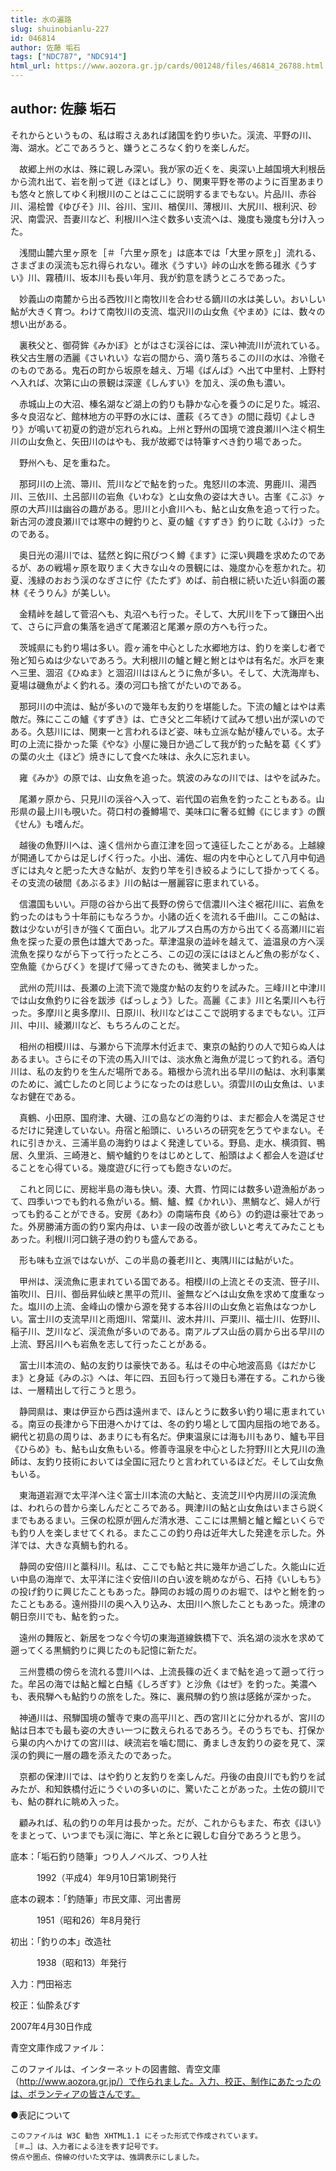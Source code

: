 ```yaml
---
title: 水の遍路
slug: shuinobianlu-227
id: 046814
author: 佐藤 垢石
tags: ["NDC787", "NDC914"]
html_url: https://www.aozora.gr.jp/cards/001248/files/46814_26788.html
---
```


## author: 佐藤 垢石

それからというもの、私は暇さえあれば諸国を釣り歩いた。渓流、平野の川、海、湖水。どこであろうと、嫌うところなく釣りを楽しんだ。

　故郷上州の水は、殊に親しみ深い。我が家の近くを、奥深い上越国境大利根岳から流れ出て、岩を削って迸《ほとばし》り、関東平野を帯のように百里あまりも悠々と旅してゆく利根川のことはここに説明するまでもない。片品川、赤谷川、湯桧曽《ゆびそ》川、谷川、宝川、楢俣川、薄根川、大尻川、根利沢、砂沢、南雲沢、吾妻川など、利根川へ注ぐ数多い支流へは、幾度も幾度も分け入った。

　浅間山麓六里ヶ原を［＃「六里ヶ原を」は底本では「大里ヶ原を」］流れる、さまざまの渓流も忘れ得られない。碓氷《うすい》峠の山水を飾る碓氷《うすい》川、霧積川、坂本川も長い年月、我が釣意を誘うところであった。

　妙義山の南麓から出る西牧川と南牧川を合わせる鏑川の水は美しい。おいしい鮎が大きく育つ。わけて南牧川の支流、塩沢川の山女魚《やまめ》には、数々の想い出がある。

　裏秩父と、御荷鉾《みかぼ》とがはさむ渓谷には、深い神流川が流れている。秩父古生層の洒麗《さいれい》な岩の間から、滴り落ちるこの川の水は、冷徹そのものである。鬼石の町から坂原を越え、万場《ばんば》へ出て中里村、上野村へ入れば、次第に山の景観は深邃《しんすい》を加え、渓の魚も濃い。

　赤城山上の大沼、榛名湖など湖上の釣りも静かな心を養うのに足りた。城沼、多々良沼など、館林地方の平野の水には、蘆萩《ろてき》の間に葭切《よしきり》が鳴いて初夏の釣遊が忘れられぬ。上州と野州の国境で渡良瀬川へ注ぐ桐生川の山女魚と、矢田川のはやも、我が故郷では特筆すべき釣り場であった。

　野州へも、足を重ねた。

　那珂川の上流、箒川、荒川などで鮎を釣った。鬼怒川の本流、男鹿川、湯西川、三依川、土呂部川の岩魚《いわな》と山女魚の姿は大きい。古峯《こぶ》ヶ原の大芦川は幽谷の趣がある。思川と小倉川へも、鮎と山女魚を追って行った。新古河の渡良瀬川では寒中の鯉釣りと、夏の鱸《すずき》釣りに耽《ふけ》ったのである。

　奥日光の湯川では、猛然と鈎に飛びつく鱒《ます》に深い興趣を求めたのであるが、あの戦場ヶ原を取りまく大きな山々の景観には、幾度か心を惹かれた。初夏、浅緑のおおう渓のなぎさに佇《たたず》めば、前白根に続いた近い斜面の叢林《そうりん》が美しい。

　金精峠を越して菅沼へも、丸沼へも行った。そして、大尻川を下って鎌田へ出て、さらに戸倉の集落を過ぎて尾瀬沼と尾瀬ヶ原の方へも行った。

　茨城県にも釣り場は多い。霞ヶ浦を中心とした水郷地方は、釣りを楽しむ者で殆ど知らぬは少ないであろう。大利根川の鱸と鯉と鮒とはやは有名だ。水戸を東へ三里、涸沼《ひぬま》と涸沼川はほんとうに魚が多い。そして、大洗海岸も、夏場は磯魚がよく釣れる。湊の河口も捨てがたいのである。

　那珂川の中流は、鮎が多いので幾年も友釣りを堪能した。下流の鱸とはやは素敵だ。殊にここの鱸《すずき》は、亡き父と二年続けて試みて想い出が深いのである。久慈川には、関東一と言われるほど姿、味も立派な鮎が棲んでいる。太子町の上流に掛かった簗《やな》小屋に幾日か過ごして我が釣った鮎を葛《くず》の葉の火土《ほど》焼きにして食べた味は、永久に忘れまい。

　雍《みか》の原では、山女魚を追った。筑波のみなの川では、はやを試みた。

　尾瀬ヶ原から、只見川の渓谷へ入って、岩代国の岩魚を釣ったこともある。山形県の最上川も覗いた。荷口村の養鱒場で、美味口に奢る虹鱒《にじます》の饌《せん》も嗜んだ。

　越後の魚野川へは、遠く信州から直江津を回って遠征したことがある。上越線が開通してからは足しげく行った。小出、浦佐、堀の内を中心として八月中旬過ぎには丸々と肥った大きな鮎が、友釣り竿を引き絞るようにして掛かってくる。その支流の破間《あぶるま》川の鮎は一層麗容に恵まれている。

　信濃国もいい。戸隠の谷から出て長野の傍らで信濃川へ注ぐ裾花川に、岩魚を釣ったのはもう十年前にもなろうか。小諸の近くを流れる千曲川。ここの鮎は、数は少ないが引きが強くて面白い。北アルプス白馬の方から出てくる高瀬川に岩魚を探った夏の景色は雄大であった。草津温泉の澁峠を越えて、澁温泉の方へ渓流魚を探りながら下って行ったところ、この辺の渓にはほとんど魚の影がなく、空魚籠《からびく》を提げて帰ってきたのも、微笑ましかった。

　武州の荒川は、長瀬の上流下流で幾度か鮎の友釣りを試みた。三峰川と中津川では山女魚釣りに谷を跋渉《ばっしょう》した。高麗《こま》川と名栗川へも行った。多摩川と奥多摩川、日原川、秋川などはここで説明するまでもない。江戸川、中川、綾瀬川など、もちろんのことだ。

　相州の相模川は、与瀬から下流厚木付近まで、東京の鮎釣りの人で知らぬ人はあるまい。さらにその下流の馬入川では、淡水魚と海魚が混じって釣れる。酒匂川は、私の友釣りを生んだ場所である。箱根から流れ出る早川の鮎は、水利事業のために、滅亡したのと同じようになったのは悲しい。須雲川の山女魚は、いまなお健在である。

　真鶴、小田原、国府津、大磯、江の島などの海釣りは、まだ都会人を満足させるだけに発達していない。舟宿と船頭に、いろいろの研究を乞うてやまない。それに引きかえ、三浦半島の海釣りはよく発達している。野島、走水、横須賀、鴨居、久里浜、三崎港と、鯛や鱸釣りをはじめとして、船頭はよく都会人を遊ばせることを心得ている。幾度遊びに行っても飽きないのだ。

　これと同じに、房総半島の海も快い。湊、大貫、竹岡には数多い遊漁船があって、四季いつでも釣れる魚がいる。鯛、鱸、鰈《かれい》、黒鯛など、婦人が行っても釣ることができる。安房《あわ》の南端布良《めら》の釣遊は豪壮であった。外房勝浦方面の釣り案内舟は、いま一段の改善が欲しいと考えてみたこともあった。利根川河口銚子港の釣りも盛んである。

　形も味も立派ではないが、この半島の養老川と、夷隅川には鮎がいた。

　甲州は、渓流魚に恵まれている国である。相模川の上流とその支流、笹子川、笛吹川、日川、御岳昇仙峡と黒平の荒川、釜無などへは山女魚を求めて度重なった。塩川の上流、金峰山の懐から源を発する本谷川の山女魚と岩魚はなつかしい。富士川の支流早川と雨畑川、常葉川、波木井川、戸栗川、福士川、佐野川、稲子川、芝川など、渓流魚が多いのである。南アルプス山岳の肩から出る早川の上流、野呂川へも岩魚を志して行ったことがある。

　富士川本流の、鮎の友釣りは豪快である。私はその中心地波高島《はだかじま》と身延《みのぶ》へは、年に四、五回も行って幾日も滞在する。これから後は、一層精出して行こうと思う。

　静岡県は、東は伊豆から西は遠州まで、ほんとうに数多い釣り場に恵まれている。南豆の長津から下田港へかけては、冬の釣り場として国内屈指の地である。網代と初島の周りは、あまりにも有名だ。伊東温泉には海も川もあり、鱸も平目《ひらめ》も、鮎も山女魚もいる。修善寺温泉を中心とした狩野川と大見川の漁師は、友釣り技術においては全国に冠たりと言われているほどだ。そして山女魚もいる。

　東海道岩淵で太平洋へ注ぐ富士川本流の大鮎と、支流芝川や内房川の渓流魚は、われらの昔から楽しんだところである。興津川の鮎と山女魚はいまさら説くまでもあるまい。三保の松原が囲んだ清水港、ここには黒鯛と鱸と鰡といくらでも釣り人を楽しませてくれる。またここの釣り舟は近年大した発達を示した。外洋では、大きな真鯛も釣れる。

　静岡の安倍川と藁科川。私は、ここでも鮎と共に幾年か過ごした。久能山に近い中島の海岸で、太平洋に注ぐ安倍川の白い波を眺めながら、石持《いしもち》の投げ釣りに興じたこともあった。静岡のお城の周りのお堀で、はやと鮒を釣ったこともある。遠州掛川の奥へ入り込み、太田川へ旅したこともあった。焼津の朝日奈川でも、鮎を釣った。

　遠州の舞阪と、新居をつなぐ今切の東海道線鉄橋下で、浜名湖の淡水を求めて遡ってくる黒鯛釣りに興じたのも記憶に新ただ。

　三州豊橋の傍らを流れる豊川へは、上流長篠の近くまで鮎を追って遡って行った。牟呂の海では鮎と鰡と白鱚《しろぎす》と沙魚《はぜ》を釣った。美濃へも、表飛騨へも鮎釣りの旅をした。殊に、裏飛騨の釣り旅は感銘が深かった。

　神通川は、飛騨国境の蟹寺で東の高平川と、西の宮川とに分かれるが、宮川の鮎は日本でも最も姿の大きい一つに数えられるであろう。そのうちでも、打保から巣の内へかけての宮川は、峡流岩を噛む間に、勇ましき友釣りの姿を見て、深渓の釣興に一層の趣を添えたのであった。

　京都の保津川では、はや釣りと友釣りを楽しんだ。丹後の由良川でも釣りを試みたが、和知鉄橋付近にうぐいの多いのに、驚いたことがあった。土佐の鏡川でも、鮎の群れに眺め入った。

　顧みれば、私の釣りの年月は長かった。だが、これからもまた、布衣《ほい》をまとって、いつまでも渓に海に、竿と糸とに親しむ自分であろうと思う。













底本：「垢石釣り随筆」つり人ノベルズ、つり人社


　　　1992（平成4）年9月10日第1刷発行

底本の親本：「釣随筆」市民文庫、河出書房

　　　1951（昭和26）年8月発行

初出：「釣りの本」改造社

　　　1938（昭和13）年発行

入力：門田裕志

校正：仙酔ゑびす

2007年4月30日作成

青空文庫作成ファイル：

このファイルは、インターネットの図書館、青空文庫（http://www.aozora.gr.jp/）で作られました。入力、校正、制作にあたったのは、ボランティアの皆さんです。











●表記について


	このファイルは W3C 勧告 XHTML1.1 にそった形式で作成されています。
	［＃…］は、入力者による注を表す記号です。
	傍点や圏点、傍線の付いた文字は、強調表示にしました。